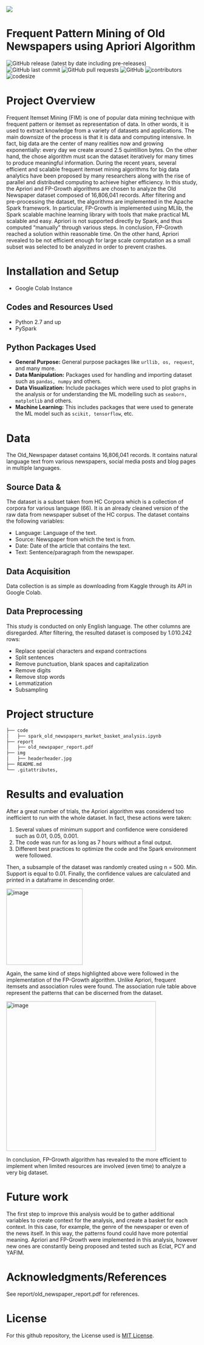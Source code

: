 ![](https://github.com/FilippoGuardassoni/old_newspaper/blob/main/headerheader.jpg)

# Frequent Pattern Mining of Old Newspapers using Apriori Algorithm

![GitHub release (latest by date including pre-releases)](https://img.shields.io/github/v/release/pragyy/datascience-readme-template?include_prereleases)
![GitHub last commit](https://img.shields.io/github/last-commit/FilippoGuardassoni/old_newspaper)
![GitHub pull requests](https://img.shields.io/github/issues-pr/FilippoGuardassoni/old_newspaper)
![GitHub](https://img.shields.io/github/license/FilippoGuardassoni/old_newspaper)
![contributors](https://img.shields.io/github/contributors/FilippoGuardassoni/old_newspaper) 
![codesize](https://img.shields.io/github/languages/code-size/FilippoGuardassoni/old_newspaper)

# Project Overview

Frequent Itemset Mining (FIM) is one of popular data mining technique with frequent pattern or itemset as representation of data. In other words, it is used to extract knowledge from a variety of datasets and applications. The main downsize of the process is that it is data and computing intensive. In fact, big data are the center of many realities now and growing exponentially: every day we create around 2.5 quintillion bytes. On the other hand, the chose algorithm must scan the dataset iteratively for many times to produce meaningful information. During the recent years, several efficient and scalable frequent itemset mining algorithms for big data analytics have been proposed by many researchers along with the rise of parallel and distributed computing to achieve higher efficiency. In this study, the Apriori and FP-Growth algorithms are chosen to analyze the Old Newspaper dataset composed of 16,806,041 records. After filtering and pre-processing the dataset, the algorithms are implemented in the Apache Spark framework. In particular, FP-Growth is implemented using MLlib, the Spark scalable machine learning library with tools that make practical ML scalable and easy. Apriori is not supported directly by Spark, and thus computed “manually” through various steps. In conclusion, FP-Growth reached a solution within reasonable time. On the other hand, Apriori revealed to be not efficient enough for large scale computation as a small subset was selected to be analyzed in order to prevent crashes.

# Installation and Setup

- Google Colab Instance

## Codes and Resources Used
- Python 2.7 and up
- PySpark

## Python Packages Used
- **General Purpose:** General purpose packages like `urllib, os, request`, and many more.
- **Data Manipulation:** Packages used for handling and importing dataset such as `pandas, numpy` and others.
- **Data Visualization:** Include packages which were used to plot graphs in the analysis or for understanding the ML modelling such as `seaborn, matplotlib` and others.
- **Machine Learning:** This includes packages that were used to generate the ML model such as `scikit, tensorflow`, etc.

# Data

The Old_Newspaper dataset contains 16,806,041 records. It contains natural language text from various newspapers, social media posts and blog pages in multiple languages.

## Source Data & 
The dataset is a subset taken from HC Corpora which is a collection of corpora for various language (66). It is an already cleaned version of the raw data from newspaper subset of the HC corpus. The dataset contains the following variables:

- Language: Language of the text.
- Source: Newspaper from which the text is from.
- Date: Date of the article that contains the text.
- Text: Sentence/paragraph from the newspaper.

## Data Acquisition
Data collection is as simple as downloading from Kaggle through its API in Google Colab.

## Data Preprocessing
This study is conducted on only English language. The other columns are disregarded. After filtering, the resulted dataset is composed by 1.010.242 rows:

- Replace special characters and expand contractions
- Split sentences
- Remove punctuation, blank spaces and capitalization
- Remove digits
- Remove stop words
- Lemmatization
- Subsampling

# Project structure

```bash
├── code
│   ├── spark_old_newspapers_market_basket_analysis.ipynb
├── report
│   ├── old_newspaper_report.pdf
├── img
│   ├── headerheader.jpg
├── README.md
└── .gitattributes,
```

# Results and evaluation
After a great number of trials, the Apriori algorithm was considered too inefficient to run with the whole dataset. In fact, these actions were taken:

1. Several values of minimum support and confidence were considered such as 0.01, 0.05, 0.001.
2. The code was run for as long as 7 hours without a final output.
3. Different best practices to optimize the code and the Spark environment were followed.

Then, a subsample of the dataset was randomly created using n = 500. Min. Support is equal to 0.01. Finally, the confidence values are calculated and printed in a dataframe in descending order.

<img width="201" alt="image" src="https://github.com/FilippoGuardassoni/old_newspaper/assets/85356795/800db652-9bc1-442b-8d56-bf105b75d1a8">

Again, the same kind of steps highlighted above were followed in the implementation of the FP-Growth algorithm. Unlike Apriori, frequent itemsets and association rules were found. The association rule table above represent the patterns that can be discerned from the dataset.

<img width="394" alt="image" src="https://github.com/FilippoGuardassoni/old_newspaper/assets/85356795/27303fd2-160e-433b-99bc-1c31b10318d0">

In conclusion, FP-Growth algorithm has revealed to the more efficient to implement when limited resources are involved (even time) to analyze a very big dataset.

# Future work
The first step to improve this analysis would be to gather additional variables to create context for the analysis, and create a basket for each context. In this case, for example, the genre of the newspaper or even of the news itself. In this way, the patterns found could have more potential meaning. Apriori and FP-Growth were implemented in this analysis, however new ones are constantly being proposed and tested such as Eclat, PCY and YAFIM.

# Acknowledgments/References
See report/old_newspaper_report.pdf for references.

# License
For this github repository, the License used is [MIT License](https://opensource.org/license/mit/).
